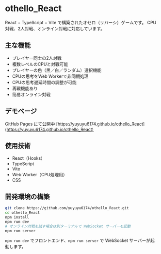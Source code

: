 # othello_React

React + TypeScript + Vite で構築されたオセロ（リバーシ）ゲームです。
CPU対戦、2人対戦、オンライン対戦に対応しています。

## 主な機能

- プレイヤー同士の2人対戦
- 複数レベルのCPUと対戦可能
- プレイヤーの色（黒／白／ランダム）選択機能
- CPUの思考をWeb Workerで非同期処理
- CPUの思考遅延時間の調整が可能
- 再戦機能あり
- 簡易オンライン対戦

## デモページ

GitHub Pages にて公開中
[https://yuyuyu6174.github.io/othello_React](https://yuyuyu6174.github.io/othello_React)

## 使用技術

- React（Hooks）
- TypeScript
- Vite
- Web Worker（CPU処理用）
- CSS

## 開発環境の構築

```bash
git clone https://github.com/yuyuyu6174/othello_React.git
cd othello_React
npm install
npm run dev
# オンライン対戦を試す場合は別ターミナルで WebSocket サーバーを起動
npm run server
```

`npm run dev` でフロントエンド、`npm run server` で WebSocket サーバーが起動します。
